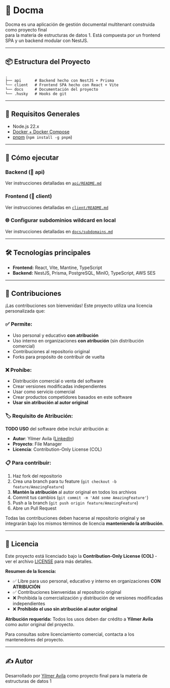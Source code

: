 # 📁 Docma

Docma es una aplicación de gestión documental multitenant construida como proyecto final  
para la materia de estructuras de datos 1. Está compuesta por un frontend SPA y un backend modular con NestJS.

---

## 📦 Estructura del Proyecto

```
.
├── api      # Backend hecho con NestJS + Prisma
└── client   # Frontend SPA hecho con React + Vite
└── docs     # Documentación del proyecto
└── .husky   # Hooks de git
```

---

## 🚀 Requisitos Generales

- Node.js 22.x
- [Docker + Docker Compose](https://docs.docker.com/compose/)
- [pnpm](https://pnpm.io/) (`npm install -g pnpm`)

---

## 🔧 Cómo ejecutar

### Backend (📂 api)

Ver instrucciones detalladas en [`api/README.md`](./docs/api.md)

### Frontend (📂 client)

Ver instrucciones detalladas en [`client/README.md`](./docs/client.md)

### 🌐 Configurar subdominios wildcard en local

Ver instrucciones detalladas en [`docs/subdomains.md`](./docs/subdomains.md)

---

## 🛠️ Tecnologías principales

- **Frontend:** React, Vite, Mantine, TypeScript
- **Backend:** NestJS, Prisma, PostgreSQL, MinIO, TypeScript, AWS SES

---

## 🤝 Contribuciones

¡Las contribuciones son bienvenidas! Este proyecto utiliza una licencia personalizada que:

### ✅ **Permite:**
- Uso personal y educativo **con atribución**
- Uso interno en organizaciones **con atribución** (sin distribución comercial)
- Contribuciones al repositorio original
- Forks para propósito de contribuir de vuelta

### ❌ **Prohíbe:**
- Distribución comercial o venta del software
- Crear versiones modificadas independientes
- Usar como servicio comercial
- Crear productos competidores basados en este software
- **Usar sin atribución al autor original**

### 🏷️ **Requisito de Atribución:**
**TODO USO** del software debe incluir atribución a:
- **Autor**: Yilmer Avila ([LinkedIn](https://www.linkedin.com/in/yilmeravila/))
- **Proyecto**: File Manager
- **Licencia**: Contribution-Only License (COL)

### 📋 **Para contribuir:**
1. Haz fork del repositorio
2. Crea una branch para tu feature (`git checkout -b feature/AmazingFeature`)
3. **Mantén la atribución** al autor original en todos los archivos
4. Commit tus cambios (`git commit -m 'Add some AmazingFeature'`)
5. Push a la branch (`git push origin feature/AmazingFeature`)
6. Abre un Pull Request

Todas las contribuciones deben hacerse al repositorio original y se integrarán bajo los mismos términos de licencia **manteniendo la atribución**.

---

## 📄 Licencia

Este proyecto está licenciado bajo la **Contribution-Only License (COL)** - ver el archivo [LICENSE](LICENSE) para más detalles.

**Resumen de la licencia:**
- ✅ Libre para uso personal, educativo y interno en organizaciones **CON ATRIBUCIÓN**
- ✅ Contribuciones bienvenidas al repositorio original
- ❌ Prohibida la comercialización y distribución de versiones modificadas independientes
- ❌ **Prohibido el uso sin atribución al autor original**

**Atribución requerida:**
Todos los usos deben dar crédito a **Yilmer Avila** como autor original del proyecto.

Para consultas sobre licenciamiento comercial, contacta a los mantenedores del proyecto.

---

## ✍️ Autor

Desarrollado por [Yilmer Avila](https://www.linkedin.com/in/yilmeravila/) como proyecto final para la materia de estructuras de datos 1
